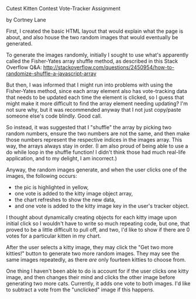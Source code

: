 Cutest Kitten Contest Vote-Tracker Assignment

by Cortney Lane

First, I created the basic HTML layout that would explain what the page is about, and also house the two random images that would eventually be generated.

To generate the images randomly, initially I sought to use what's apparently called the Fisher-Yates array shuffle method, as described in this Stack Overflow Q&A:
http://stackoverflow.com/questions/2450954/how-to-randomize-shuffle-a-javascript-array

But then, I was informed that I might run into problems with using the Fisher-Yates method, since each array element also has vote-tracking data that needs to be updated each time the element is clicked, so I guess that might make it more difficult to find the array element needing updating? I'm not sure why, but it was recommended anyway that I not just copy/paste someone else's code blindly. Good call.

So instead, it was suggested that I "shuffle" the array by picking two random numbers, ensure the two numbers are not the same, and then make those numbers represent the respective indices in the images array. This way, the arrays always stay in order.
(I am also proud of being able to use a do while loop in the shuffle function! I didn't think those had much real-life application, and to my delight, I am incorrect.)

Anyway, the random images generate, and when the user clicks one of the images, the following occurs:
- the pic is highlighted in yellow,
- one vote is added to the kitty image object array,
- the chart refreshes to show the new data,
- and one vote is added to the kitty image key in the user's tracker object.

I thought about dynamically creating objects for each kitty image upon initial click so I wouldn't have to write so much repeating code, but one, that proved to be a little difficult to pull off, and two, I'd like to show if there are 0 votes for a particular kitten in my chart.

After the user selects a kitty image, they may click the "Get two more kitties!" button to generate two more random images. They may see the same images repeatedly, as there *are* only fourteen kitties to choose from.

One thing I haven't been able to do is account for if the user clicks one kitty image, and then changes their mind and clicks the other image before generating two more cats. Currently, it adds one vote to both images. I'd like to subtract a vote from the "unclicked" image if this happens.
